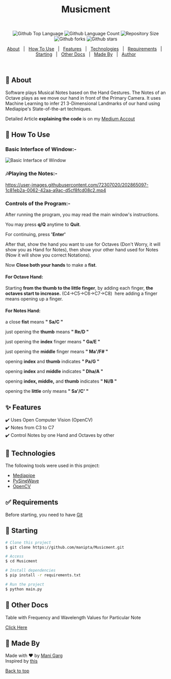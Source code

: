 <div align="center" id="top"> 
<h1 align="center">Musicment</h1>
 </div>
 &nbsp
<p align="center">
  <img alt="Github Top Language" src="https://img.shields.io/github/languages/top/manipta/Musicment?color=56BEB8">

  <img alt="Github Language Count" src="https://img.shields.io/github/languages/count/manipta/Musicment?color=56BEB8">

  <img alt="Repository Size" src="https://img.shields.io/github/repo-size/manipta/Musicment?color=56BEB8">

<!--   <img alt="Github issues" src="https://img.shields.io/github/issues/manipta/Musicment?color=56BEB8" /> -->

  <img alt="Github forks" src="https://img.shields.io/github/forks/manipta/Musicment?color=56BEB8" />

  <img alt="Github stars" src="https://img.shields.io/github/stars/manipta/Musicment?color=56BEB8" />
</p>



<p align="center">
  <a href="#dart-about">About</a> &#xa0; | &#xa0; 
  <a href="#dart-how-to-use">How To Use</a> &#xa0; | &#xa0; 
  <a href="#sparkles-features">Features</a> &#xa0; | &#xa0;
  <a href="#rocket-technologies">Technologies</a> &#xa0; | &#xa0;
  <a href="#white_check_mark-requirements">Requirements</a> &#xa0; | &#xa0;
  <a href="#checkered_flag-starting">Starting</a> &#xa0; | &#xa0;
  <a href="#bookmark_tabs-other-docs">Other Docs</a> &#xa0; | &#xa0;
  <a href="#memo-made-by">Made By</a> &#xa0; | &#xa0;
  <a href="https://github.com/manipta" target="_blank">Author</a>
</p>

<br>

## :dart: About ##

Software plays Musical Notes based on the Hand Gestures. The Notes of an Octave plays as we move our hand in front of the Primary Camera. It uses Machine Learning to infer 21 3-Dimensional Landmarks of our hand using Mediapipe's State-of-the-art techniques.

Detailed Article <strong>explaining the code</strong> is on my [Medium Accout](https://medium.com/@manipta/play-musical-notes-with-your-hand-gestures-using-python-9d8ea930fadb)

## :dart: How To Use ##

### Basic Interface of Window:-
![Basic Interface of Window](https://user-images.githubusercontent.com/72307020/202861227-e3742cde-e0b2-462c-93d6-e324e04a3a79.png)


### 🎶Playing the Notes:-
https://user-images.githubusercontent.com/72307020/202865097-1c81eb2a-0062-42aa-a9ac-d5cf8fcd08c2.mp4

### Controls of the Program:-
After running the program, you may read the main window's instructions.

You may press <b>q/Q</b> anytime to <b>Quit</b>.

For continuing, press <b>'Enter'</b>

After that, show the hand you want to use for Octaves (Don't Worry, it will show you as Hand for Notes), then show your other hand used for Notes (Now it will show you correct Notations).

Now <b>Close both your hands</b> to make a <b>fist</b>.

#### For Octave Hand:

Starting <b>from the thumb to the little finger</b>, by adding each finger, <b>the octaves start to increase.</b> (C4->C5->C6->C7->C8) 
here adding a finger means opening up a finger.

#### For Notes Hand:

a close <b>fist</b> means <b>" Sa/C "</b>

just opening the <b>thumb</b> means <b>" Re/D "</b>

just opening the <b>index</b> finger means <b>" Ga/E "</b>

just opening the <b>middle</b> finger means <b>" Ma'/F# "</b>

opening <b>index</b> and <b>thumb</b> indicates <b>" Pa/G "</b>

opening <b>index</b> and <b>middle</b> indicates <b>" Dha/A "</b>

opening <b>index, middle,</b> and <b>thumb</b> indicates <b>" Ni/B "</b>

opening the <b>little</b> only means <b>" Sa'/C' "</b>

## :sparkles: Features ##

:heavy_check_mark: Uses Open Computer Vision (OpenCV)\
:heavy_check_mark: Notes from C3 to C7 \
:heavy_check_mark: Control Notes by one Hand and Octaves by other

## :rocket: Technologies ##

The following tools were used in this project:

- [Mediapipe](https://google.github.io/mediapipe/solutions/hands)
- [PySineWave](https://pypi.org/project/pysinewave//)
- [OpenCV](https://opencv.org/)

## :white_check_mark: Requirements ##

Before starting, you need to have [Git](https://git-scm.com)

## :checkered_flag: Starting ##

```bash
# Clone this project
$ git clone https://github.com/manipta/Musicment.git

# Access
$ cd Musicment

# Install dependencies
$ pip install -r requirements.txt

# Run the project
$ python main.py

```
## :bookmark_tabs: Other Docs ##
Table with Frequency and Wavelength Values for Particular Note

[Click Here](https://pages.mtu.edu/~suits/notefreqs.html)
## :memo: Made By ##

Made with :heart: by <a href="https://github.com/manipta" target="_blank">Mani Garg</a> \
Inspired by [this](https://github.com/UtkarshPrajapati/Game-Controller-Using-Hand-Gestures)
&#xa0;

<a href="#top">Back to top</a>
